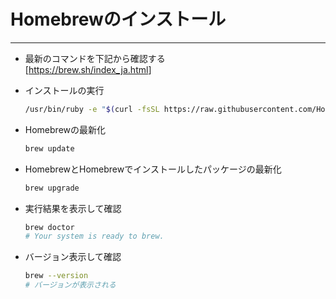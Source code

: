 # Homebrewのインストール

***

* 最新のコマンドを下記から確認する  
[<https://brew.sh/index_ja.html>]

* インストールの実行

  ```bash
  /usr/bin/ruby -e "$(curl -fsSL https://raw.githubusercontent.com/Homebrew/install/master/install)"
  ```

* Homebrewの最新化

  ```bash
  brew update
  ```

* HomebrewとHomebrewでインストールしたパッケージの最新化

  ```bash
  brew upgrade
  ```

* 実行結果を表示して確認

  ```bash
  brew doctor
  # Your system is ready to brew.
  ```

* バージョン表示して確認

  ```bash
  brew --version
  # バージョンが表示される
  ```
